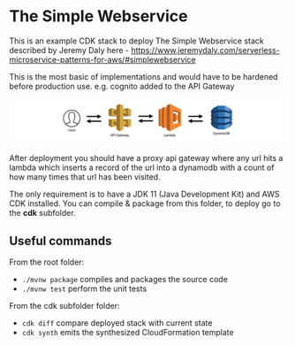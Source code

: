# The Simple Webservice

This is an example CDK stack to deploy The Simple Webservice stack described by Jeremy Daly here - https://www.jeremydaly.com/serverless-microservice-patterns-for-aws/#simplewebservice

This is the most basic of implementations and would have to be hardened before production use. e.g. cognito added to the API Gateway

![Architecture](https://raw.githubusercontent.com/cdk-patterns/serverless/master/the-simple-webservice/img/architecture.png)

After deployment you should have a proxy api gateway where any url hits a lambda which inserts a record of the url into a dynamodb with a count of how many times that url has been visited. 

The only requirement is to have a JDK 11 (Java Development Kit) and AWS CDK installed.
You can compile & package from this folder, to deploy go to the **cdk** subfolder.

## Useful commands

From the root folder:
 * `./mvnw package`   compiles and packages the source code
 * `./mvnw test`      perform the unit tests
 
From the cdk subfolder folder: 
 * `cdk diff`        compare deployed stack with current state
 * `cdk synth`       emits the synthesized CloudFormation template
